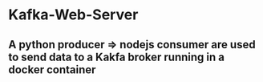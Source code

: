# Kafka-Web-Server
## A python producer => nodejs consumer are used to send data to a Kakfa broker running in a docker container
